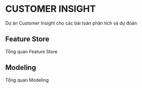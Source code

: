 # CUSTOMER INSIGHT

Dự án Customer Insight cho các bài toán phân tích và dự đoán

## Feature Store

Tổng quan Feature Store

## Modeling

Tổng quan Modeling
